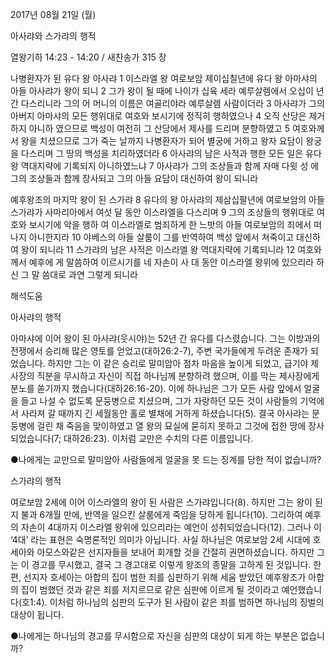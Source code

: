 2017년 08월 21일 (월)

아사랴와 스가랴의 행적



열왕기하 14:23 - 14:20 / 새찬송가 315 장


나병환자가 된 유다 왕 아사랴
1 이스라엘 왕 여로보암 제이십칠년에 유다 왕 아마샤의 아들 아사랴가 왕이 되니 2
그가 왕이 될 때에 나이가 십육 세라 예루살렘에서 오십이 년간 다스리니라 그의 어
머니의 이름은 여골리야라 예루살렘 사람이더라 3 아사랴가 그의 아버지 아마샤의
모든 행위대로 여호와 보시기에 정직히 행하였으나 4 오직 산당은 제거하지 아니하
였으므로 백성이 여전히 그 산당에서 제사를 드리며 분향하였고 5 여호와께서 왕을
치셨으므로 그가 죽는 날까지 나병환자가 되어 별궁에 거하고 왕자 요담이 왕궁을
다스리며 그 땅의 백성을 치리하였더라 6 아사랴의 남은 사적과 행한 모든 일은 유다
왕 역대지략에 기록되지 아니하였느냐 7 아사랴가 그의 조상들과 함께 자매 다윗 성
에 그의 조상들과 함께 장사되고 그의 아들 요담이 대신하여 왕이 되니라

예후왕조의 마지막 왕이 된 스가랴
8 유다의 왕 아사랴의 제삼십팔년에 여로보암의 아들 스가랴가 사마리아에서 여섯
달 동안 이스라엘을 다스리며 9 그의 조상들의 행위대로 여호와 보시기에 악을 행하
여 이스라엘로 범죄하게 한 느밧의 아들 여로보암의 죄에서 떠나지 아니한지라 10
야베스의 아들 살룸이 그를 반역하여 백성 앞에서 쳐죽이고 대신하여 왕이 되니라
11 스가랴의 남은 사적은 이스라엘 왕 역대지략에 기록되니라 12 여호와께서 예후에
게 말씀하여 이르시기를 네 자손이 사 대 동안 이스라엘 왕위에 있으리라 하신 그 말
씀대로 과연 그렇게 되니라

해석도움





아사랴의 행적

아마샤에 이어 왕이 된 아사랴(웃시야)는 52년 간 유다를 다스렸습니다. 그는 이방과의 전쟁에서 승리해 많은 영토를 얻었고(대하26:2-7), 주변 국가들에게 두려운 존재가 되었습니다. 하지만 그는 이 같은 승리로 말미암아 점차 마음을 높이게 되었고, 급기야 제사장의 직분을 무시하고 자신이 직접 하나님께 분향하려 했으며, 이를 막는 제사장에게 분노를 쏟기까지 했습니다(대하26:16-20). 
이에 하나님은 그가 모든 사람 앞에서 얼굴을 들고 나설 수 없도록 문둥병으로 치셨으며, 그가 자랑하던 모든 것이 사람들의 기억에서 사라져 갈 때까지 긴 세월동안 홀로 별채에 거하게 하셨습니다(5). 결국 아사랴는 문둥병에 걸린 채 죽음을 맞이하였고 열 왕의 묘실에 묻히지 못하고 그것에 접한 땅에 장사 되었습니다(7; 대하26:23). 이처럼 교만은 수치의 다른 이름입니다. 

●나에게는 교만으로 말미암아 사람들에게 얼굴을 못 드는 징계를 당한 적이 없습니까?

스가랴의 행적

여로보암 2세에 이어 이스라엘의 왕이 된 사람은 스가랴입니다(8). 하지만 그는 왕이 된 지 불과 6개월 만에, 반역을 일으킨 살룸에게 죽임을 당하게 됩니다(10). 그리하여 예후의 자손이 4대까지 이스라엘 왕위에 있으리라는 예언이 성취되었습니다(12). 
그러나 이 ‘4대’ 라는 표현은 숙명론적인 의미가 아닙니다. 사실 하나님은 여로보암 2세 시대에 호세아와 아모스와같은 선지자들을 보내어 회개할 것을 간절히 권면하셨습니다. 하지만 그는 이 경고를 무시했고, 결국 그 경고대로 이렇게 왕조의 종말을 고하게 된 것입니다. 
한편, 선지자 호세아는 아합의 집이 범한 죄를 심판하기 위해 세움 받았던 예후왕조가 아합의 집이 범했던 것과 같은 죄를 저지르므로 같은 심판에 이르게 될 것이라고 예언했습니다(호1:4). 이처럼 하나님의 심판의 도구가 된 사람이 같은 죄를 범하면 하나님의 징벌의 대상이 됩니다.

●나에게는 하나님의 경고를 무시함으로 자신을 심판의 대상이 되게 하는 부분은 없습니까?